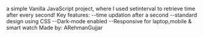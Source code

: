 a simple Vanilla JavaScript project, where I used setinterval to retrieve time after every second!
Key features:
--time updation after a second
--standard design using CSS
--Dark-mode enabled
--Responsive for laptop,mobile & smart watch
Made by: ARehmanGujjar
